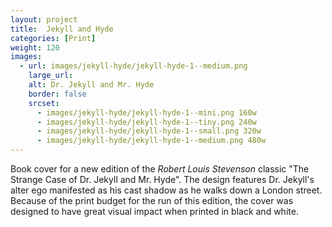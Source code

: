```yaml
---
layout: project
title:  Jekyll and Hyde
categories: [Print]
weight: 120
images:
  - url: images/jekyll-hyde/jekyll-hyde-1--medium.png
    large_url:
    alt: Dr. Jekyll and Mr. Hyde
    border: false
    srcset:
      - images/jekyll-hyde/jekyll-hyde-1--mini.png 160w
      - images/jekyll-hyde/jekyll-hyde-1--tiny.png 240w
      - images/jekyll-hyde/jekyll-hyde-1--small.png 320w
      - images/jekyll-hyde/jekyll-hyde-1--medium.png 480w
---
```


Book cover for a new edition of the _Robert Louis Stevenson_ classic "The Strange Case of Dr. Jekyll and Mr. Hyde". The design features Dr. Jekyll's alter ego manifested as his cast shadow as he walks down a London street. Because of the print budget for the run of this edition, the cover was designed to have great visual impact when printed in black and white.
